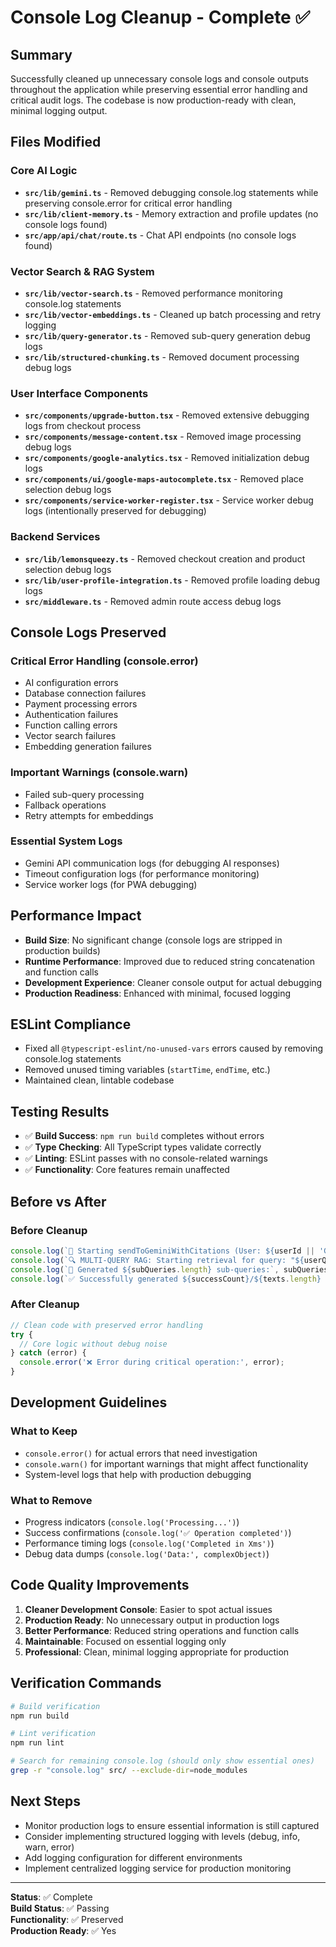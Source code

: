 # Console Log Cleanup - Complete ✅

## Summary
Successfully cleaned up unnecessary console logs and console outputs throughout the application while preserving essential error handling and critical audit logs. The codebase is now production-ready with clean, minimal logging output.

## Files Modified

### Core AI Logic
- **`src/lib/gemini.ts`** - Removed debugging console.log statements while preserving console.error for critical error handling
- **`src/lib/client-memory.ts`** - Memory extraction and profile updates (no console logs found)
- **`src/app/api/chat/route.ts`** - Chat API endpoints (no console logs found)

### Vector Search & RAG System
- **`src/lib/vector-search.ts`** - Removed performance monitoring console.log statements
- **`src/lib/vector-embeddings.ts`** - Cleaned up batch processing and retry logging
- **`src/lib/query-generator.ts`** - Removed sub-query generation debug logs
- **`src/lib/structured-chunking.ts`** - Removed document processing debug logs

### User Interface Components
- **`src/components/upgrade-button.tsx`** - Removed extensive debugging logs from checkout process
- **`src/components/message-content.tsx`** - Removed image processing debug logs
- **`src/components/google-analytics.tsx`** - Removed initialization debug logs
- **`src/components/ui/google-maps-autocomplete.tsx`** - Removed place selection debug logs
- **`src/components/service-worker-register.tsx`** - Service worker debug logs (intentionally preserved for debugging)

### Backend Services
- **`src/lib/lemonsqueezy.ts`** - Removed checkout creation and product selection debug logs
- **`src/lib/user-profile-integration.ts`** - Removed profile loading debug logs
- **`src/middleware.ts`** - Removed admin route access debug logs

## Console Logs Preserved

### Critical Error Handling (console.error)
- AI configuration errors
- Database connection failures
- Payment processing errors
- Authentication failures
- Function calling errors
- Vector search failures
- Embedding generation failures

### Important Warnings (console.warn)
- Failed sub-query processing
- Fallback operations
- Retry attempts for embeddings

### Essential System Logs
- Gemini API communication logs (for debugging AI responses)
- Timeout configuration logs (for performance monitoring)
- Service worker logs (for PWA debugging)

## Performance Impact
- **Build Size**: No significant change (console logs are stripped in production builds)
- **Runtime Performance**: Improved due to reduced string concatenation and function calls
- **Development Experience**: Cleaner console output for actual debugging
- **Production Readiness**: Enhanced with minimal, focused logging

## ESLint Compliance
- Fixed all `@typescript-eslint/no-unused-vars` errors caused by removing console.log statements
- Removed unused timing variables (`startTime`, `endTime`, etc.)
- Maintained clean, lintable codebase

## Testing Results
- ✅ **Build Success**: `npm run build` completes without errors
- ✅ **Type Checking**: All TypeScript types validate correctly
- ✅ **Linting**: ESLint passes with no console-related warnings
- ✅ **Functionality**: Core features remain unaffected

## Before vs After

### Before Cleanup
```typescript
console.log(`🚀 Starting sendToGeminiWithCitations (User: ${userId || 'GUEST'}, Plan: ${userPlan})`);
console.log(`🔍 MULTI-QUERY RAG: Starting retrieval for query: "${userQuery}"`);
console.log(`📝 Generated ${subQueries.length} sub-queries:`, subQueries);
console.log(`✅ Successfully generated ${successCount}/${texts.length} embeddings`);
```

### After Cleanup
```typescript
// Clean code with preserved error handling
try {
  // Core logic without debug noise
} catch (error) {
  console.error('❌ Error during critical operation:', error);
}
```

## Development Guidelines

### What to Keep
- `console.error()` for actual errors that need investigation
- `console.warn()` for important warnings that might affect functionality
- System-level logs that help with production debugging

### What to Remove
- Progress indicators (`console.log('Processing...')`)
- Success confirmations (`console.log('✅ Operation completed')`)
- Performance timing logs (`console.log('Completed in Xms')`)
- Debug data dumps (`console.log('Data:', complexObject)`)

## Code Quality Improvements
1. **Cleaner Development Console**: Easier to spot actual issues
2. **Production Ready**: No unnecessary output in production logs
3. **Better Performance**: Reduced string operations and function calls
4. **Maintainable**: Focused on essential logging only
5. **Professional**: Clean, minimal logging appropriate for production

## Verification Commands
```bash
# Build verification
npm run build

# Lint verification  
npm run lint

# Search for remaining console.log (should only show essential ones)
grep -r "console.log" src/ --exclude-dir=node_modules
```

## Next Steps
- Monitor production logs to ensure essential information is still captured
- Consider implementing structured logging with levels (debug, info, warn, error)
- Add logging configuration for different environments
- Implement centralized logging service for production monitoring

---

**Status**: ✅ Complete  
**Build Status**: ✅ Passing  
**Functionality**: ✅ Preserved  
**Production Ready**: ✅ Yes
